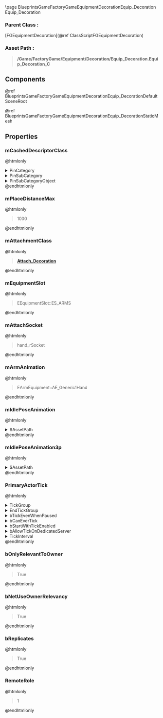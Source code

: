 \page BlueprintsGameFactoryGameEquipmentDecorationEquip_Decoration Equip_Decoration
### Parent Class :
[FGEquipmentDecoration](@ref ClassScriptFGEquipmentDecoration)
### Asset Path :
<b><blockquote>/Game/FactoryGame/Equipment/Decoration/Equip_Decoration.Equip_Decoration_C</blockquote></b>
## Components

@ref BlueprintsGameFactoryGameEquipmentDecorationEquip_DecorationDefaultSceneRoot

@ref BlueprintsGameFactoryGameEquipmentDecorationEquip_DecorationStaticMesh

## Properties

### mCachedDescriptorClass
@htmlonly
<details>
 <summary>PinCategory</summary>
<blockquote>Class</blockquote>
</details>
<details>
 <summary>PinSubCategory</summary>
<blockquote>Class</blockquote>
</details>
<details>
 <summary>PinSubCategoryObject</summary>
<b><a href="_class_script_f_g_decoration_descriptor.html"><blockquote>FGDecorationDescriptor</blockquote></a></b>
</details>
@endhtmlonly

### mPlaceDistanceMax
@htmlonly
<blockquote>1000</blockquote>
@endhtmlonly

### mAttachmentClass
@htmlonly
<b><a href="_blueprints_game_factory_game_equipment_decoration_attach__decoration.html"><blockquote>Attach_Decoration</blockquote></a></b>
@endhtmlonly

### mEquipmentSlot
@htmlonly
<blockquote>EEquipmentSlot::ES_ARMS</blockquote>
@endhtmlonly

### mAttachSocket
@htmlonly
<blockquote>hand_rSocket</blockquote>
@endhtmlonly

### mArmAnimation
@htmlonly
<blockquote>EArmEquipment::AE_Generic1Hand</blockquote>
@endhtmlonly

### mIdlePoseAnimation
@htmlonly
<details>
 <summary>$AssetPath</summary>
<b><a href="_blueprints_game_factory_game_character_player_animation_first_person_decor_idle_01.html"><blockquote>DecorIdle_01</blockquote></a></b>
</details>
@endhtmlonly

### mIdlePoseAnimation3p
@htmlonly
<details>
 <summary>$AssetPath</summary>
<b><a href="_blueprints_game_factory_game_character_player_animation_third_person_consumablesdle_01.html"><blockquote>Consumablesdle_01</blockquote></a></b>
</details>
@endhtmlonly

### PrimaryActorTick
@htmlonly
<details>
 <summary>TickGroup</summary>
<blockquote>0</blockquote>
</details>
<details>
 <summary>EndTickGroup</summary>
<blockquote>0</blockquote>
</details>
<details>
 <summary>bTickEvenWhenPaused</summary>
<blockquote>False</blockquote>
</details>
<details>
 <summary>bCanEverTick</summary>
<blockquote>True</blockquote>
</details>
<details>
 <summary>bStartWithTickEnabled</summary>
<blockquote>False</blockquote>
</details>
<details>
 <summary>bAllowTickOnDedicatedServer</summary>
<blockquote>True</blockquote>
</details>
<details>
 <summary>TickInterval</summary>
<blockquote>0</blockquote>
</details>
@endhtmlonly

### bOnlyRelevantToOwner
@htmlonly
<blockquote>True</blockquote>
@endhtmlonly

### bNetUseOwnerRelevancy
@htmlonly
<blockquote>True</blockquote>
@endhtmlonly

### bReplicates
@htmlonly
<blockquote>True</blockquote>
@endhtmlonly

### RemoteRole
@htmlonly
<blockquote>1</blockquote>
@endhtmlonly

